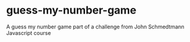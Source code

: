 # guess-my-number-game
A guess my number game part of a challenge from John Schmedtmann Javascript course
